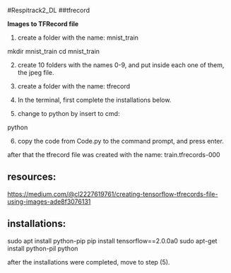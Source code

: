#Respitrack2_DL
##tfrecord

 **Images to TFRecord file**

 1. create a folder with the name: mnist_train 

 mkdir mnist_train
 cd mnist_train

 2) create 10 folders with the names 0-9, and put inside each one of them, the jpeg file.
 
 3) create a folder with the name: tfrecord

 4) In the terminal, first complete the installations below. 
 
 5) change to python by insert to cmd: 

 python

 6) copy the code from Code.py to the command prompt, and press enter.

 after that the tfrecord file was created with the name: train.tfrecords-000

 
## resources:
 https://medium.com/@cl2227619761/creating-tensorflow-tfrecords-file-using-images-ade8f3076131

## installations:
  sudo apt install python-pip
  pip install tensorflow==2.0.0a0
   sudo apt-get install python-pil
   python

after the installations were completed, move to step (5).


